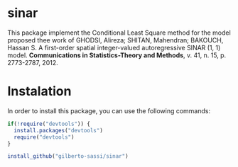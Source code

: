 # sinar

This package implement the Conditional Least Square method for the model proposed thee work of
GHODSI, Alireza; SHITAN, Mahendran; BAKOUCH, Hassan S. A first-order spatial integer-valued autoregressive SINAR (1, 1) model. **Communications in Statistics-Theory and Methods**, v. 41, n. 15, p. 2773-2787, 2012.

# Instalation

In order to install this package, you can use the following commands:
```r
if(!require("devtools")) {
  install.packages("devtools")
  require("devtools")
} 

install_github("gilberto-sassi/sinar")
```

